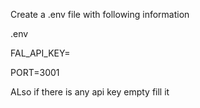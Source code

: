 Create a .env file with following information


.env



FAL_API_KEY=

PORT=3001

ALso if there is any api key empty fill it

